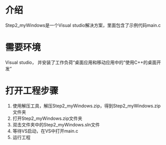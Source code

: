 # 介绍
Step2_myWindows是一个Visual studio解决方案，里面包含了示例代码main.c

# 需要环境
Visual studio，
并安装了工作负荷“桌面应用和移动应用中的“使用C++的桌面开发”

# 打开工程步骤
1. 使用解压工具，解压Step2_myWindows.zip，得到Step2_myWindows.zip文件夹
2. 打开Step2_myWindows.zip文件夹
3. 双击文件夹中的Step2_myWindows.sln文件
4. 等待VS启动，在VS中打开main.c
5. 运行工程
